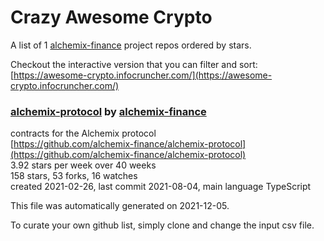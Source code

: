 # Crazy Awesome Crypto
A list of 1 [alchemix-finance](https://github.com/alchemix-finance) project repos ordered by stars.  

Checkout the interactive version that you can filter and sort: 
[https://awesome-crypto.infocruncher.com/](https://awesome-crypto.infocruncher.com/)  


### [alchemix-protocol](https://github.com/alchemix-finance/alchemix-protocol) by [alchemix-finance](https://github.com/alchemix-finance)  
contracts for the Alchemix protocol  
[https://github.com/alchemix-finance/alchemix-protocol](https://github.com/alchemix-finance/alchemix-protocol)  
3.92 stars per week over 40 weeks  
158 stars, 53 forks, 16 watches  
created 2021-02-26, last commit 2021-08-04, main language TypeScript  


This file was automatically generated on 2021-12-05.  

To curate your own github list, simply clone and change the input csv file.  